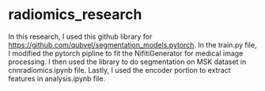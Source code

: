 # radiomics_research

In this research, I used this github library for https://github.com/qubvel/segmentation_models.pytorch. In the train.py file, I modified the pytorch pipline to fit the NifitiGenerator for medical image processing. I then used the library to do segmentation on MSK dataset in cnnradiomics.ipynb file. Lastly, I used the encoder portion to extract features in analysis.ipynb file.
